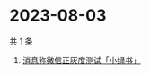 # 2023-08-03

共 1 条

<!-- BEGIN ZHIHUSEARCH -->
<!-- 最后更新时间 Thu Aug 03 2023 11:07:15 GMT+0800 (China Standard Time) -->
1. [消息称微信正灰度测试「小绿书」](https://www.zhihu.com/search?q=消息称微信正灰度测试「小绿书」)
<!-- END ZHIHUSEARCH -->
